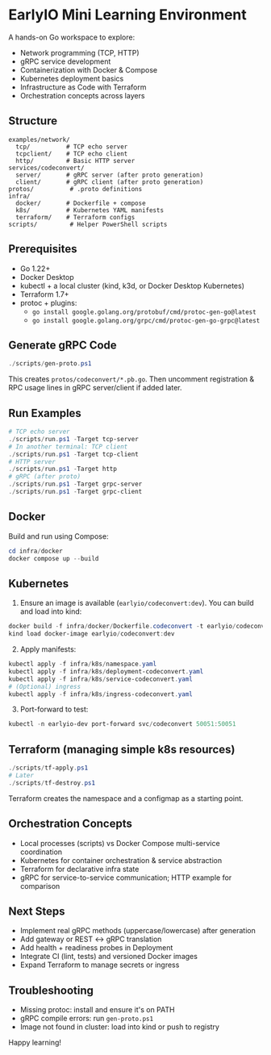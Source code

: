 # EarlyIO Mini Learning Environment

A hands-on Go workspace to explore:

- Network programming (TCP, HTTP)
- gRPC service development
- Containerization with Docker & Compose
- Kubernetes deployment basics
- Infrastructure as Code with Terraform
- Orchestration concepts across layers

## Structure
```
examples/network/
  tcp/          # TCP echo server
  tcpclient/    # TCP echo client
  http/         # Basic HTTP server
services/codeconvert/
  server/       # gRPC server (after proto generation)
  client/       # gRPC client (after proto generation)
protos/          # .proto definitions
infra/
  docker/       # Dockerfile + compose
  k8s/          # Kubernetes YAML manifests
  terraform/    # Terraform configs
scripts/         # Helper PowerShell scripts
```

## Prerequisites
- Go 1.22+
- Docker Desktop
- kubectl + a local cluster (kind, k3d, or Docker Desktop Kubernetes)
- Terraform 1.7+
- protoc + plugins:
  - `go install google.golang.org/protobuf/cmd/protoc-gen-go@latest`
  - `go install google.golang.org/grpc/cmd/protoc-gen-go-grpc@latest`

## Generate gRPC Code
```powershell
./scripts/gen-proto.ps1
```
This creates `protos/codeconvert/*.pb.go`. Then uncomment registration & RPC usage lines in gRPC server/client if added later.

## Run Examples
```powershell
# TCP echo server
./scripts/run.ps1 -Target tcp-server
# In another terminal: TCP client
./scripts/run.ps1 -Target tcp-client
# HTTP server
./scripts/run.ps1 -Target http
# gRPC (after proto)
./scripts/run.ps1 -Target grpc-server
./scripts/run.ps1 -Target grpc-client
```

## Docker
Build and run using Compose:
```powershell
cd infra/docker
docker compose up --build
```

## Kubernetes
1. Ensure an image is available (`earlyio/codeconvert:dev`). You can build and load into kind:
```powershell
docker build -f infra/docker/Dockerfile.codeconvert -t earlyio/codeconvert:dev .
kind load docker-image earlyio/codeconvert:dev
```
2. Apply manifests:
```powershell
kubectl apply -f infra/k8s/namespace.yaml
kubectl apply -f infra/k8s/deployment-codeconvert.yaml
kubectl apply -f infra/k8s/service-codeconvert.yaml
# (Optional) ingress
kubectl apply -f infra/k8s/ingress-codeconvert.yaml
```
3. Port-forward to test:
```powershell
kubectl -n earlyio-dev port-forward svc/codeconvert 50051:50051
```

## Terraform (managing simple k8s resources)
```powershell
./scripts/tf-apply.ps1
# Later
./scripts/tf-destroy.ps1
```
Terraform creates the namespace and a configmap as a starting point.

## Orchestration Concepts
- Local processes (scripts) vs Docker Compose multi-service coordination
- Kubernetes for container orchestration & service abstraction
- Terraform for declarative infra state
- gRPC for service-to-service communication; HTTP example for comparison

## Next Steps
- Implement real gRPC methods (uppercase/lowercase) after generation
- Add gateway or REST ↔ gRPC translation
- Add health + readiness probes in Deployment
- Integrate CI (lint, tests) and versioned Docker images
- Expand Terraform to manage secrets or ingress

## Troubleshooting
- Missing protoc: install and ensure it's on PATH
- gRPC compile errors: run `gen-proto.ps1`
- Image not found in cluster: load into kind or push to registry

Happy learning!
